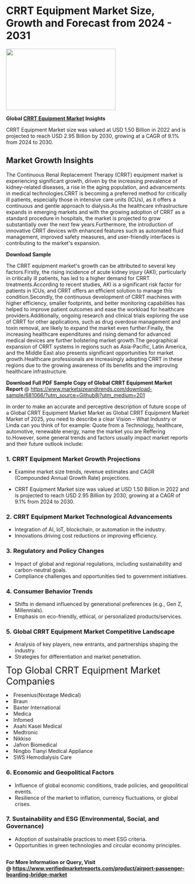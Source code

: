 <H1>CRRT Equipment Market Size, Growth and Forecast from 2024 - 2031</H1><img class="aligncenter size-medium wp-image-584254" src="https://thirdeyenews.in/wp-content/uploads/2024/09/Global-Market-Research-300x168.jpeg" alt="" width="300" height="168" /><p><strong>Global&nbsp;<a href="https://www.marketsizeandtrends.com/download-sample/681066/?utm_source=Github8j?utm_medium=201">CRRT Equipment Market</a> Insights</strong></p><p>CRRT Equipment Market size was valued at USD 1.50 Billion in 2022 and is projected to reach USD 2.95 Billion by 2030, growing at a CAGR of 9.1% from 2024 to 2030.</p><p><h2>Market Growth Insights</h2> <p>The Continuous Renal Replacement Therapy (CRRT) equipment market is experiencing significant growth, driven by the increasing prevalence of kidney-related diseases, a rise in the aging population, and advancements in medical technologies.CRRT is becoming a preferred method for critically ill patients, especially those in intensive care units (ICUs), as it offers a continuous and gentle approach to dialysis.As the healthcare infrastructure expands in emerging markets and with the growing adoption of CRRT as a standard procedure in hospitals, the market is projected to grow substantially over the next few years.Furthermore, the introduction of innovative CRRT devices with enhanced features such as automated fluid management, improved safety measures, and user-friendly interfaces is contributing to the market's expansion.</p> <p><strong>Download Sample</strong></p> <p>The CRRT equipment market's growth can be attributed to several key factors.Firstly, the rising incidence of acute kidney injury (AKI), particularly in critically ill patients, has led to a higher demand for CRRT treatments.According to recent studies, AKI is a significant risk factor for patients in ICUs, and CRRT offers an efficient solution to manage this condition.Secondly, the continuous development of CRRT machines with higher efficiency, smaller footprints, and better monitoring capabilities has helped to improve patient outcomes and ease the workload for healthcare providers.Additionally, ongoing research and clinical trials exploring the use of CRRT for other applications, such as drug overdose management and toxin removal, are likely to expand the market even further.Finally, the increasing healthcare expenditures and rising demand for advanced medical devices are further bolstering market growth.The geographical expansion of CRRT systems in regions such as Asia-Pacific, Latin America, and the Middle East also presents significant opportunities for market growth.Healthcare professionals are increasingly adopting CRRT in these regions due to the growing awareness of its benefits and the improving healthcare infrastructure.<p><span class=""><strong>Download Full PDF Sample Copy of Global CRRT Equipment Market Report</strong> @ <a href="https://www.marketsizeandtrends.com/download-sample/681066/?utm_source=Github8j?utm_medium=201" target="_blank">https://www.marketsizeandtrends.com/download-sample/681066/?utm_source=Github8j?utm_medium=201</a></span></p><p>In order to make an accurate and perceptive description of future scope of a Global&nbsp;CRRT Equipment Market Market as Global&nbsp;CRRT Equipment Market Market of 2025, you need to describe a clear Vision &ndash; What Industry or Linda can you think of for example: Quote from a Technology, healthcare, automotive, renewable energy, name the market you are Reffering to.However, some general trends and factors usually impact market reports and their future outlook include:</p><h3>1.&nbsp;<strong>CRRT Equipment Market Growth Projections</strong></h3><ul><li>Examine market size trends, revenue estimates and CAGR (Compounded Annual Growth Rate) projections.</li><li><p>CRRT Equipment Market size was valued at USD 1.50 Billion in 2022 and is projected to reach USD 2.95 Billion by 2030, growing at a CAGR of 9.1% from 2024 to 2030.</p></li></ul><h3>2.&nbsp;<strong>CRRT Equipment Market Technological Advancements</strong></h3><ul><li>Integration of AI, IoT, blockchain, or automation in the industry.</li><li>Innovations driving cost reductions or improving efficiency.</li></ul><h3>3.&nbsp;<strong>Regulatory and Policy Changes</strong></h3><ul><li>Impact of global and regional regulations, including sustainability and carbon-neutral goals.</li><li>Compliance challenges and opportunities tied to government initiatives.</li></ul><h3>4.&nbsp;<strong>Consumer Behavior Trends</strong></h3><ul><li>Shifts in demand influenced by generational preferences (e.g., Gen Z, Millennials).</li><li>Emphasis on eco-friendly, ethical, or personalized products/services.</li></ul><h3>5.&nbsp;<strong>Global CRRT Equipment Market Competitive Landscape</strong></h3><ul><li>Analysis of key players, new entrants, and partnerships shaping the industry.</li><li>Strategies for differentiation and market penetration.</li></ul><p data-pm-slice="1 1 []"><span style="color: inherit; font-family: inherit; font-size: 25px;">Top Global CRRT Equipment Market Companies</span></p><div class="" data-test-id=""><p><li>Fresenius(Nxstage Medical)</li><li> Braun</li><li> Baxter International</li><li> Medica</li><li> Infomed</li><li> Asahi Kasei Medical</li><li> Medtronic</li><li> Nikkiso</li><li> Jafron Biomedical</li><li> Ningbo Tianyi Medical Appliance</li><li> SWS Hemodialysis Care</li></p></div><h3>6.&nbsp;<strong>Economic and Geopolitical Factors</strong></h3><ul><li>Influence of global economic conditions, trade policies, and geopolitical events.</li><li>Resilience of the market to inflation, currency fluctuations, or global crises.</li></ul><h3>7.&nbsp;<strong>Sustainability and ESG (Environmental, Social, and Governance)</strong></h3><ul><li>Adoption of sustainable practices to meet ESG criteria.</li><li>Opportunities in green technologies and circular economy principles.</li></ul><h2><strong style="font-size: 14px;">For More Information or Query, Visit @&nbsp;</strong><a style="background-color: #ffffff; font-size: 14px;" href="https://www.marketsizeandtrends.com/report/crrt-equipment-market/" target="_blank">https://www.verifiedmarketreports.com/product/airport-passenger-boarding-bridge-market</a></h2>